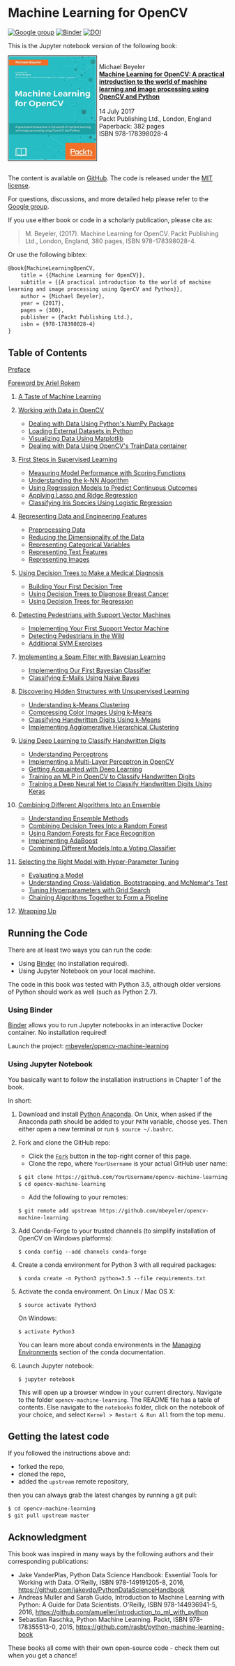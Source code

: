 # Machine Learning for OpenCV

[![Google group](https://img.shields.io/badge/Google-Discussion%20group-lightgrey.svg)](https://groups.google.com/d/forum/machine-learning-for-opencv)
[![Binder](http://mybinder.org/badge.svg)](http://beta.mybinder.org/v2/gh/mbeyeler/opencv-machine-learning/master)
[![DOI](https://zenodo.org/badge/DOI/10.5281/zenodo.833523.svg)](https://doi.org/10.5281/zenodo.833523)

This is the Jupyter notebook version of the following book:

<img src="notebooks/data/cover.jpg" width="200" align="left" style="padding: 1px; border: 1px solid black; margin-right: 5px"/> <br/>
Michael Beyeler <br/>
<a href="https://www.packtpub.com/big-data-and-business-intelligence/machine-learning-opencv" target="_blank"><b>Machine Learning for OpenCV: A practical introduction to the world of machine learning and image processing using OpenCV and Python</b></a>
<br/><br/>
14 July 2017 <br/>
Packt Publishing Ltd., London, England <br/>
Paperback: 382 pages <br/>
ISBN 978-178398028-4
<br clear="both"/><br/>

The content is available on [GitHub](https://github.com/mbeyeler/opencv-machine-learning).
The code is released under the [MIT license](https://opensource.org/licenses/MIT).

For questions, discussions, and more detailed help please refer to the [Google group](https://groups.google.com/d/forum/opencv-python-blueprints).

If you use either book or code in a scholarly publication, please cite as:

> M. Beyeler, (2017). Machine Learning for OpenCV. Packt Publishing Ltd., London, England, 380 pages, ISBN 978-178398028-4.

Or use the following bibtex:

```
@book{MachineLearningOpenCV,
	title = {{Machine Learning for OpenCV}},
	subtitle = {{A practical introduction to the world of machine learning and image processing using OpenCV and Python}},
	author = {Michael Beyeler},
	year = {2017},
	pages = {380},
	publisher = {Packt Publishing Ltd.},
	isbn = {978-178398028-4}
}
```


## Table of Contents

[Preface](notebooks/00.00-Preface.ipynb)

[Foreword by Ariel Rokem](notebooks/00.01-Foreword-by-Ariel-Rokem.ipynb)

1. [A Taste of Machine Learning](notebooks/01.00-A-Taste-of-Machine-Learning.ipynb)

2. [Working with Data in OpenCV](notebooks/02.00-Working-with-Data-in-OpenCV.ipynb)
   - [Dealing with Data Using Python's NumPy Package](notebooks/02.01-Dealing-with-Data-Using-Python-NumPy.ipynb)
   - [Loading External Datasets in Python](notebooks/02.02-Loading-External-Datasets-in-Python.ipynb)
   - [Visualizing Data Using Matplotlib](notebooks/02.03-Visualizing-Data-Using-Matplotlib.ipynb)
   - [Dealing with Data Using OpenCV's TrainData container](notebooks/02.05-Dealing-with-Data-Using-the-OpenCV-TrainData-Container-in-C%2B%2B.ipynb)

3. [First Steps in Supervised Learning](notebooks/03.00-First-Steps-in-Supervised-Learning.ipynb)
   - [Measuring Model Performance with Scoring Functions](notebooks/03.01-Measuring-Model-Performance-with-Scoring-Functions.ipynb)
   - [Understanding the k-NN Algorithm](notebooks/03.02-Understanding-the-k-NN-Algorithm.ipynb)
   - [Using Regression Models to Predict Continuous Outcomes](notebooks/03.03-Using-Regression-Models-to-Predict-Continuous-Outcomes.ipynb)
   - [Applying Lasso and Ridge Regression](notebooks/03.04-Applying-Lasso-and-Ridge-Regression.ipynb)
   - [Classifying Iris Species Using Logistic Regression](notebooks/03.05-Classifying-Iris-Species-Using-Logistic-Regression.ipynb)

4. [Representing Data and Engineering Features](notebooks/04.00-Representing-Data-and-Engineering-Features.ipynb)
   - [Preprocessing Data](notebooks/04.01-Preprocessing-Data.ipynb)
   - [Reducing the Dimensionality of the Data](notebooks/04.02-Reducing-the-Dimensionality-of-the-Data.ipynb)
   - [Representing Categorical Variables](notebooks/04.03-Representing-Categorical-Variables.ipynb)
   - [Representing Text Features](notebooks/04.04-Represening-Text-Features.ipynb)
   - [Representing Images](notebooks/04.05-Representing-Images.ipynb)

5. [Using Decision Trees to Make a Medical Diagnosis](notebooks/05.00-Using-Decision-Trees-to-Make-a-Medical-Diagnosis.ipynb)
   - [Building Your First Decision Tree](notebooks/05.01-Building-Your-First-Decision-Tree.ipynb)
   - [Using Decision Trees to Diagnose Breast Cancer](notebooks/05.02-Using-Decision-Trees-to-Diagnose-Breast-Cancer.ipynb)
   - [Using Decision Trees for Regression](notebooks/05.03-Using-Decision-Trees-for-Regression.ipynb)

6. [Detecting Pedestrians with Support Vector Machines](notebooks/06.00-Detecting-Pedestrians-with-Support-Vector-Machines.ipynb)
   - [Implementing Your First Support Vector Machine](notebooks/06.01-Implementing-Your-First-Support-Vector-Machine.ipynb)
   - [Detecting Pedestrians in the Wild](notebooks/06.02-Detecting-Pedestrians-in-the-Wild.ipynb)
   - [Additional SVM Exercises](notebooks/06.03-Additional-SVM-Exercises.ipynb)

7. [Implementing a Spam Filter with Bayesian Learning](notebooks/07.00-Implementing-a-Spam-Filter-with-Bayesian-Learning.ipynb)
   - [Implementing Our First Bayesian Classifier](notebooks/07.01-Implementing-Our-First-Bayesian-Classifier.ipynb)
   - [Classifying E-Mails Using Naive Bayes](notebooks/07.02-Classifying-Emails-Using-Naive-Bayes.ipynb)

8. [Discovering Hidden Structures with Unsupervised Learning](notebooks/08.00-Discovering-Hidden-Structures-with-Unsupervised-Learning.ipynb)
   - [Understanding k-Means Clustering](notebooks/08.01-Understanding-k-Means-Clustering.ipynb)
   - [Compressing Color Images Using k-Means](notebooks/08.02-Compressing-Color-Images-Using-k-Means.ipynb)
   - [Classifying Handwritten Digits Using k-Means](notebooks/08.03-Classifying-Handwritten-Digits-Using-k-Means.ipynb)
   - [Implementing Agglomerative Hierarchical Clustering](notebooks/08.04-Implementing-Agglomerative-Hierarchical-Clustering.ipynb)

9. [Using Deep Learning to Classify Handwritten Digits](notebooks/09.00-Using-Deep-Learning-to-Classify-Handwritten-Digits.ipynb)
   - [Understanding Perceptrons](notebooks/09.01-Understanding-Perceptrons.ipynb)
   - [Implementing a Multi-Layer Perceptron in OpenCV](notebooks/09.02-Implementing-a-Multi-Layer-Perceptron-in-OpenCV.ipynb)
   - [Getting Acquainted with Deep Learning](notebooks/09.03-Getting-Acquainted-with-Deep-Learning.ipynb)
   - [Training an MLP in OpenCV to Classify Handwritten Digits](notebooks/09.04-Training-an-MLP-in-OpenCV-to-Classify-Handwritten-Digits.ipynb)
   - [Training a Deep Neural Net to Classify Handwritten Digits Using Keras](notebooks/09.05-Training-a-Deep-Neural-Net-to-Classify-Handwritten-Digits-Using-Keras.ipynb)

10. [Combining Different Algorithms Into an Ensemble](notebooks/10.00-Combining-Different-Algorithms-Into-an-Ensemble.ipynb)
    - [Understanding Ensemble Methods](notebooks/10.01-Understanding-Ensemble-Methods.ipynb)
    - [Combining Decision Trees Into a Random Forest](notebooks/10.02-Combining-Decision-Trees-Into-a-Random-Forest.ipynb)
    - [Using Random Forests for Face Recognition](notebooks/10.03-Using-Random-Forests-for-Face-Recognition.ipynb)
    - [Implementing AdaBoost](notebooks/10.04-Implementing-AdaBoost.ipynb)
    - [Combining Different Models Into a Voting Classifier](notebooks/10.05-Combining-Different-Models-Into-a-Voting-Classifier.ipynb)

11. [Selecting the Right Model with Hyper-Parameter Tuning](notebooks/11.00-Selecting-the-Right-Model-with-Hyper-Parameter-Tuning.ipynb)
    - [Evaluating a Model](notebooks/11.01-Evaluating-a-Model.ipynb)
    - [Understanding Cross-Validation, Bootstrapping, and McNemar's Test](notebooks/11.02-Understanding-Cross-Validation-Bootstrapping-and-McNemar's-Test.ipynb)
    - [Tuning Hyperparameters with Grid Search](notebooks/11.03-Tuning-Hyperparameters-with-Grid-Search.ipynb)
    - [Chaining Algorithms Together to Form a Pipeline](notebooks/11.04-Chaining-Algorithms-Together-to-Form-a-Pipeline.ipynb)

12. [Wrapping Up](notebooks/12.00-Wrapping-Up.ipynb)



## Running the Code

There are at least two ways you can run the code:
- Using [Binder](http://beta.mybinder.org/v2/gh/mbeyeler/opencv-machine-learning/master) (no installation required).
- Using Jupyter Notebook on your local machine.

The code in this book was tested with Python 3.5, although older versions of Python should work as well
(such as Python 2.7).


### Using Binder

[Binder](http://www.mybinder.org) allows you to run Jupyter notebooks in an interactive Docker container.
No installation required!

Launch the project: [mbeyeler/opencv-machine-learning](http://beta.mybinder.org/v2/gh/mbeyeler/opencv-machine-learning/master)



### Using Jupyter Notebook

You basically want to follow the installation instructions in Chapter 1 of the book.

In short:

1. Download and install [Python Anaconda](https://www.continuum.io/downloads).
   On Unix, when asked if the Anaconda path should be added to your `PATH` variable, choose yes. Then either open a new terminal or run `$ source ~/.bashrc`.

2. Fork and clone the GitHub repo:
   - Click the
     [`Fork`](https://github.com/mbeyeler/opencv-machine-learning#fork-destination-box)
     button in the top-right corner of this page.
   - Clone the repo, where `YourUsername` is your actual GitHub user name:

   ```
   $ git clone https://github.com/YourUsername/opencv-machine-learning
   $ cd opencv-machine-learning
   ```
   
   - Add the following to your remotes:
   ```
   $ git remote add upstream https://github.com/mbeyeler/opencv-machine-learning
   ```
   
3. Add Conda-Forge to your trusted channels (to simplify installation of OpenCV on Windows platforms):

   ```
   $ conda config --add channels conda-forge
   ```

4. Create a conda environment for Python 3 with all required packages:

   ```
   $ conda create -n Python3 python=3.5 --file requirements.txt
   ```

5. Activate the conda environment.
   On Linux / Mac OS X:

   ```
   $ source activate Python3
   ```

   On Windows:

   ```
   $ activate Python3
   ```

   You can learn more about conda environments in the
   [Managing Environments](http://conda.pydata.org/docs/using/envs.html)
   section of the conda documentation.

6. Launch Jupyter notebook:

   ```
   $ jupyter notebook
   ```

   This will open up a browser window in your current directory.
   Navigate to the folder `opencv-machine-learning`.
   The README file has a table of contents.
   Else navigate to the `notebooks` folder, click on the notebook of your choice,
   and select `Kernel > Restart & Run All` from the top menu.
   
   
## Getting the latest code

If you followed the instructions above and:
- forked the repo,
- cloned the repo,
- added the `upstream` remote repository,

then you can always grab the latest changes by running a git pull:

```
$ cd opencv-machine-learning
$ git pull upstream master
```


## Acknowledgment

This book was inspired in many ways by the following authors and their corresponding publications:
- Jake VanderPlas, Python Data Science Handbook: Essential Tools for Working with Data. O'Reilly, ISBN 978-149191205-8, 2016, https://github.com/jakevdp/PythonDataScienceHandbook
- Andreas Muller and Sarah Guido, Introduction to Machine Learning with Python: A Guide for Data Scientists. O'Reilly, ISBN
978-144936941-5, 2016, https://github.com/amueller/introduction_to_ml_with_python
- Sebastian Raschka, Python Machine Learning. Packt, ISBN 978-178355513-0, 2015, https://github.com/rasbt/python-machine-learning-book

These books all come with their own open-source code - check them out when you get a chance!
